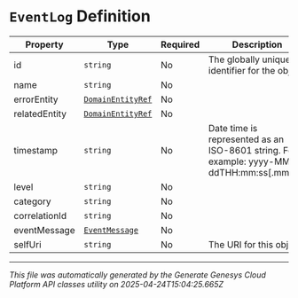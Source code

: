 # `EventLog` Definition

| Property | Type | Required | Description |
|----------|------|----------|-------------|
| id | `string` | No | The globally unique identifier for the object. |
| name | `string` | No |  |
| errorEntity | [`DomainEntityRef`](domainentityref-definition.md) | No |  |
| relatedEntity | [`DomainEntityRef`](domainentityref-definition.md) | No |  |
| timestamp | `string` | No | Date time is represented as an ISO-8601 string. For example: yyyy-MM-ddTHH:mm:ss[.mmm]Z |
| level | `string` | No |  |
| category | `string` | No |  |
| correlationId | `string` | No |  |
| eventMessage | [`EventMessage`](eventmessage-definition.md) | No |  |
| selfUri | `string` | No | The URI for this object |

---

*This file was automatically generated by the Generate Genesys Cloud Platform API classes utility on 2025-04-24T15:04:25.665Z*